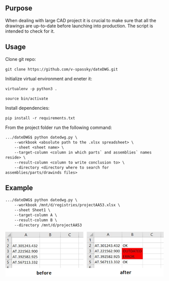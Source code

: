 ## Purpose

When dealing with large CAD project it is crucial to make sure that all the drawings are up-to-date before launching into production. 
The script is intended to check for it.

## Usage

Clone git repo:

`git clone https://github.com/v-spassky/dateDWG.git`

Initialize virtual environment and eneter it:

`virtualenv -p python3 .`

`source bin/activate`

Install dependencies:

`pip install -r requirements.txt`

From the project folder run the following command:

```
.../dateDWG$ python datedwg.py \
    --workbook <absolute path to the .xlsx spreadsheet> \
    --sheet <sheet name> \
    --target-column <column in which parts` and assemblies` names reside> \
    --result-column <column to write conclusion to> \
    --directory <directory where to search for assemblies/parts/drawinds files>
```

## Example

```
.../dateDWG$ python datedwg.py \
    --workbook /mnt/d/registries/projectAA53.xlsx \
    --sheet Sheet1 \
    --target-column A \
    --result-column B \
    --directory /mnt/d/projectAA53
```

<img src="assets/demo1.png" width="600">
